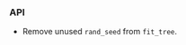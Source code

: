 <!--
A new scriv changelog fragment.

Uncomment the section that is right (remove the HTML comment wrapper).
-->

<!--
### Contributors

- A bullet item for the Contributors category.

-->
<!--
### ENH

- A bullet item for the ENH category.

-->
<!--
### BUG

- A bullet item for the BUG category.

-->

### API

- Remove unused `rand_seed` from `fit_tree`.


<!--
### DOC

- A bullet item for the DOC category.

-->
<!--
### Deprecations

- A bullet item for the Deprecations category.

-->
<!--
### Discontinued

- A bullet item for the Discontinued category.

-->
